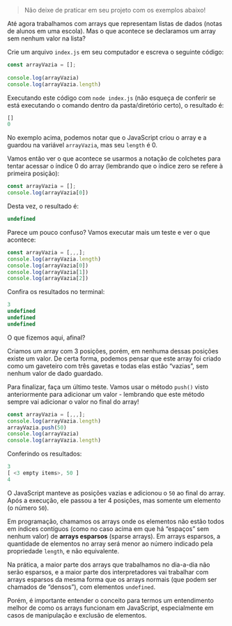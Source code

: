 > Não deixe de praticar em seu projeto com os exemplos abaixo!

Até agora trabalhamos com arrays que representam listas de dados (notas de alunos em uma escola). Mas o que acontece se declaramos um array sem nenhum valor na lista?

Crie um arquivo `index.js` em seu computador e escreva o seguinte código:

```js
const arrayVazia = [];
 
console.log(arrayVazia)
console.log(arrayVazia.length)
```

Executando este código com `node index.js` (não esqueça de conferir se está executando o comando dentro da pasta/diretório certo), o resultado é:

```js
[]
0
```

No exemplo acima, podemos notar que o JavaScript criou o array e a guardou na variável `arrayVazia`, mas seu `length` é 0.

Vamos então ver o que acontece se usarmos a notação de colchetes para tentar acessar o índice 0 do array (lembrando que o índice zero se refere à primeira posição):

```js
const arrayVazia = [];
console.log(arrayVazia[0])
```

Desta vez, o resultado é:

```js
undefined
```

Parece um pouco confuso? Vamos executar mais um teste e ver o que acontece:

```js
const arrayVazia = [,,,];
console.log(arrayVazia.length)
console.log(arrayVazia[0])
console.log(arrayVazia[1])
console.log(arrayVazia[2])
```

Confira os resultados no terminal:

```js
3
undefined
undefined
undefined
```

O que fizemos aqui, afinal?

Criamos um array com 3 posições, porém, em nenhuma dessas posições existe um valor. De certa forma, podemos pensar que este array foi criado como um gaveteiro com três gavetas e todas elas estão “vazias”, sem nenhum valor de dado guardado.

Para finalizar, faça um último teste. Vamos usar o método `push()` visto anteriormente para adicionar um valor - lembrando que este método sempre vai adicionar o valor no final do array!

```js
const arrayVazia = [,,,];
console.log(arrayVazia.length)
arrayVazia.push(50)
console.log(arrayVazia)
console.log(arrayVazia.length)
```

Conferindo os resultados:

```js
3
[ <3 empty items>, 50 ]
4
```

O JavaScript manteve as posições vazias e adicionou o `50` ao final do array. Após a execução, ele passou a ter 4 posições, mas somente um elemento (o número `50`).

Em programação, chamamos os arrays onde os elementos não estão todos em índices contíguos (como no caso acima em que há “espaços” sem nenhum valor) de **arrays esparsos** (sparse arrays). Em arrays esparsos, a quantidade de elementos no array será menor ao número indicado pela propriedade `length`, e não equivalente.

Na prática, a maior parte dos arrays que trabalhamos no dia-a-dia não serão esparsos, e a maior parte dos interpretadores vai trabalhar com arrays esparsos da mesma forma que os arrays normais (que podem ser chamados de “densos”), com elementos `undefined`.

Porém, é importante entender o conceito para termos um entendimento melhor de como os arrays funcionam em JavaScript, especialmente em casos de manipulação e exclusão de elementos.